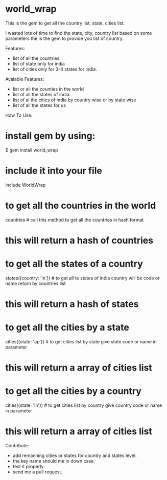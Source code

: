 world_wrap
==========

This is the gem to get all the country list, state, cities list.

I wasted lots of time to find the state, city, country list based on some parameters the is the gem to provide you list of country.

Features: 
* list of all the countries
* list of state only for india
* list of cities only for 3-4 states for india.

Avaiable Features: 
* list or all the counties in the world
* list of all the states of india.
* list of al the cities of india by country wise or by state wise
* list of all the states for us
 
How To Use:

# install gem by using:
$ gem install world_wrap

# include it into your file
include WorldWrap

# to get all the countries in the world
 countries # call this method to get all the countries in hash format

# this will return a hash of countries
 
# to get all the states of a country

states({country: 'in'}) # to get all te states of india country will be code or name return by countries list

# this will return a hash of states

# to get all the cities by a state

cities({state: 'ap'}) # to get cities list by state give state code or name in parameter

# this will return a array of cities list

# to get all the cities by a country

cities({state: 'in'}) # to get cities list by country give country code or name in parameter

# this will return a array of cities list

Contribute: 
* add remanning cities or states for country and states level.
* the key name should me in down case.
* test it properly.
* send me a pull request.
